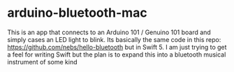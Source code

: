 # arduino-bluetooth-mac
This is an app that connects to an Arduino 101 / Genuino 101 board and simply cases an LED light to blink.  Its basically the same code in this repo: https://github.com/nebs/hello-bluetooth but in Swift 5.  I am just trying to get a feel for writing Swift but the plan is to expand this into a bluetooth musical instrument of some kind

